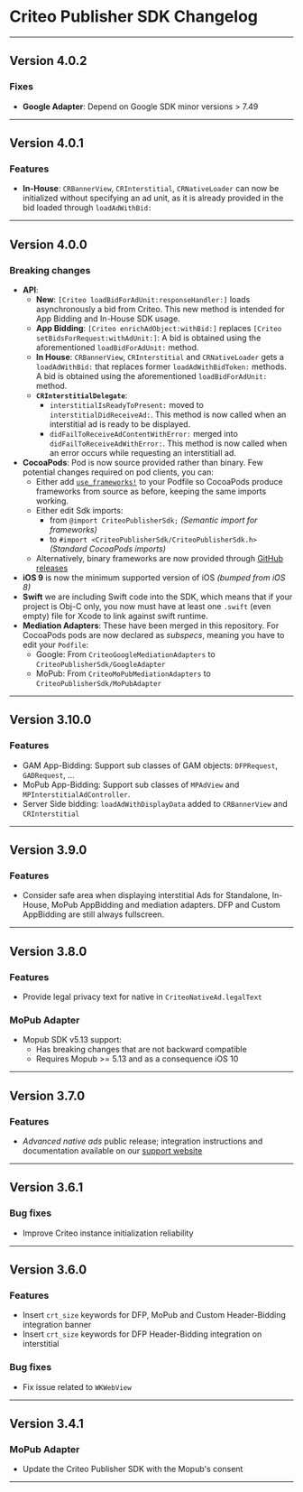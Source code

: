 # Criteo Publisher SDK Changelog
--------------------------------------------------------------------------------
## Version 4.0.2

### Fixes
- **Google Adapter**: Depend on Google SDK minor versions > 7.49

--------------------------------------------------------------------------------
## Version 4.0.1

### Features
- **In-House**: `CRBannerView`, `CRInterstitial`, `CRNativeLoader` can now be initialized without
  specifying an ad unit, as it is already provided in the bid loaded through `loadAdWithBid:`

--------------------------------------------------------------------------------
## Version 4.0.0

### Breaking changes
- **API**:
  - **New**: `[Criteo loadBidForAdUnit:responseHandler:]` loads asynchronously a bid from Criteo.
    This new method is intended for App Bidding and In-House SDK usage.
  - **App Bidding**: `[Criteo enrichAdObject:withBid:]` replaces `[Criteo setBidsForRequest:withAdUnit:]`:
    A bid is obtained using the aforementioned `loadBidForAdUnit:` method.
  - **In House**: `CRBannerView`, `CRInterstitial` and `CRNativeLoader` gets a ` loadAdWithBid:` that
    replaces former `loadAdWithBidToken:` methods. A bid is obtained using the aforementioned
    `loadBidForAdUnit:` method.
  - **`CRInterstitialDelegate`**:
    - `interstitialIsReadyToPresent:` moved to `interstitialDidReceiveAd:`.
      This method is now called when an interstitial ad is ready to be displayed.
    - `didFailToReceiveAdContentWithError:` merged into `didFailToReceiveAdWithError:`.
      This method is now called when an error occurs while requesting an interstitiall ad.
- **CocoaPods**: Pod is now source provided rather than binary. Few potential changes required on
pod clients, you can:
  - Either add [`use_frameworks!`][use_frameworks] to your Podfile so CocoaPods produce frameworks
    from source as before, keeping the same imports working.
  - Either edit Sdk imports:
    - from `@import CriteoPublisherSdk;` _(Semantic import for frameworks)_
    - to `#import <CriteoPublisherSdk/CriteoPublisherSdk.h>` _(Standard CocoaPods imports)_
  - Alternatively, binary frameworks are now provided through [GitHub releases][gh_releases]
- **iOS 9** is now the minimum supported version of iOS _(bumped from iOS 8)_
- **Swift** we are including Swift code into the SDK, which means that if your project is Obj-C only,
  you now must have at least one `.swift` (even empty) file for Xcode to link against swift runtime.
- **Mediation Adapters**: These have been merged in this repository. For CocoaPods pods are now 
  declared as _subspecs_, meaning you have to edit your `Podfile`:
  - Google: From `CriteoGoogleMediationAdapters` to `CriteoPublisherSdk/GoogleAdapter`
  - MoPub: From `CriteoMoPubMediationAdapters` to `CriteoPublisherSdk/MoPubAdapter`

[gh_releases]: https://github.com/criteo/ios-publisher-sdk/releases
[use_frameworks]: https://guides.cocoapods.org/syntax/podfile.html#tab_use_frameworks_bang

--------------------------------------------------------------------------------
## Version 3.10.0

### Features
- GAM App-Bidding: Support sub classes of GAM objects: `DFPRequest`, `GADRequest`, ...
- MoPub App-Bidding: Support sub classes of `MPAdView` and `MPInterstitialAdController`.
- Server Side bidding: `loadAdWithDisplayData` added to `CRBannerView` and `CRInterstitial`
--------------------------------------------------------------------------------
## Version 3.9.0

### Features
- Consider safe area when displaying interstitial Ads for Standalone, In-House, MoPub AppBidding and
  mediation adapters. DFP and Custom AppBidding are still always fullscreen.
--------------------------------------------------------------------------------
## Version 3.8.0

### Features
- Provide legal privacy text for native in `CriteoNativeAd.legalText`

### MoPub Adapter
 - Mopub SDK v5.13 support:
   - Has breaking changes that are not backward compatible
   - Requires Mopub >= 5.13 and as a consequence iOS 10
--------------------------------------------------------------------------------
## Version 3.7.0

### Features
- *Advanced native ads* public release; integration instructions and documentation available on our
  [support website](https://publisherdocs.criteotilt.com/app/ios/)
--------------------------------------------------------------------------------
## Version 3.6.1

### Bug fixes
- Improve Criteo instance initialization reliability
--------------------------------------------------------------------------------
## Version 3.6.0

### Features
- Insert `crt_size` keywords for DFP, MoPub and Custom Header-Bidding integration banner
- Insert `crt_size` keywords for DFP Header-Bidding integration on interstitial

### Bug fixes
- Fix issue related to `WKWebView`
--------------------------------------------------------------------------------
## Version 3.4.1

### MoPub Adapter
- Update the Criteo Publisher SDK with the Mopub's consent
--------------------------------------------------------------------------------
